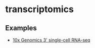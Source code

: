 # transcriptomics

## Examples
- [10x Genomics 3' single-cell RNA-seq](https://github.com/jelber2/transcriptomics/blob/main/da0023.md)
